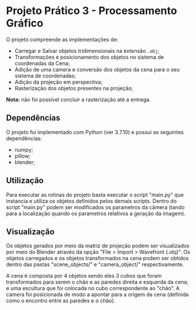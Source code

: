 # Projeto Prático 3 - Processamento Gráfico

O projeto compreende as implementações de:

- Carregar e Salvar objetos tridimensionais na extensão `.obj`;
- Transformações e posicionamento dos objetos no sistema de coordenadas da Cena;
- Adição de uma camera e conversão dos objetos da cena para o seu sistema de coordenadas;
- Adição da projeção em perspectiva;
- Rasterização dos objetos presentes na projeção;

**Nota:** não foi possível concluir a rasterização até a entrega.

## Dependências

O projeto foi implementado com Python (ver 3.7.10) e possui as seguintes dependências:

- numpy;
- pillow;
- blender;

## Utilização

Para executar as rotinas do projeto basta executar o script "main.py" que instancia e
utiliza os objetos definidos pelos demais scripts. Dentro do script "main.py" podem ser
modificados os parametros da câmera (tando para a localização quando os parametros relativos
a geração da imagem).

## Visualização

Os objetos gerados por meio da matriz de projeção podem ser visualizados por meio do Blender
através da opção "File > Import > Wavefront (.obj)". Os objetos carregados e os objetos
transformados na cena podem ser obtidos dentro das pastas "scene_objects/" e "camera_object/" 
respectivamente.

A cena é composta por 4 objetos sendo eles 3 cubos que foram transformados para serem o chão e
as paredes direita e esquerda da cena; e uma escultura que foi colocada no cubo correspondente
ao "chão". A camera foi posicionada de modo a apontar para a origem da cena (definida como o
encontro entre as paredes e o chão).
